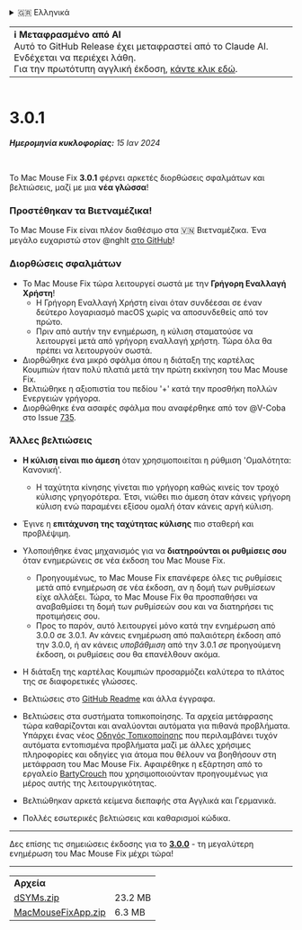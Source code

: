 <details>
<summary>🇬🇷 Ελληνικά</summary>

[🇬🇧 English (GitHub Release)](https://github.com/noah-nuebling/mac-mouse-fix/releases/tag/3.0.1)\
[🇦🇩 Català](https://redirect.macmousefix.com/?target=mmf-release&tag=3.0.1&locale=ca)\
[🇩🇪 Deutsch](https://redirect.macmousefix.com/?target=mmf-release&tag=3.0.1&locale=de)\
[🇪🇸 Español](https://redirect.macmousefix.com/?target=mmf-release&tag=3.0.1&locale=es)\
[🇫🇷 Français](https://redirect.macmousefix.com/?target=mmf-release&tag=3.0.1&locale=fr)\
[🇮🇩 Indonesia](https://redirect.macmousefix.com/?target=mmf-release&tag=3.0.1&locale=id)\
[🇮🇹 Italiano](https://redirect.macmousefix.com/?target=mmf-release&tag=3.0.1&locale=it)\
[🇭🇺 Magyar](https://redirect.macmousefix.com/?target=mmf-release&tag=3.0.1&locale=hu)\
[🇳🇱 Nederlands](https://redirect.macmousefix.com/?target=mmf-release&tag=3.0.1&locale=nl)\
[🇵🇱 Polski](https://redirect.macmousefix.com/?target=mmf-release&tag=3.0.1&locale=pl)\
[🇧🇷 Português (Brasil)](https://redirect.macmousefix.com/?target=mmf-release&tag=3.0.1&locale=pt-BR)\
[🇵🇹 Português (Portugal)](https://redirect.macmousefix.com/?target=mmf-release&tag=3.0.1&locale=pt-PT)\
[🇷🇴 Română](https://redirect.macmousefix.com/?target=mmf-release&tag=3.0.1&locale=ro)\
[🇸🇪 Svenska](https://redirect.macmousefix.com/?target=mmf-release&tag=3.0.1&locale=sv)\
[🇻🇳 Tiếng Việt](https://redirect.macmousefix.com/?target=mmf-release&tag=3.0.1&locale=vi)\
[🇹🇷 Türkçe](https://redirect.macmousefix.com/?target=mmf-release&tag=3.0.1&locale=tr)\
[🇨🇿 Čeština](https://redirect.macmousefix.com/?target=mmf-release&tag=3.0.1&locale=cs)\
**🇬🇷 Ελληνικά**\
[🇷🇺 Русский](https://redirect.macmousefix.com/?target=mmf-release&tag=3.0.1&locale=ru)\
[🇺🇦 Українська](https://redirect.macmousefix.com/?target=mmf-release&tag=3.0.1&locale=uk)\
[🇮🇱 עברית](https://redirect.macmousefix.com/?target=mmf-release&tag=3.0.1&locale=he)\
[🇸🇦 العربية](https://redirect.macmousefix.com/?target=mmf-release&tag=3.0.1&locale=ar)\
[🇮🇳 हिन्दी](https://redirect.macmousefix.com/?target=mmf-release&tag=3.0.1&locale=hi)\
[🇹🇭 ไทย](https://redirect.macmousefix.com/?target=mmf-release&tag=3.0.1&locale=th)\
[🇨🇳 中文 (简体)](https://redirect.macmousefix.com/?target=mmf-release&tag=3.0.1&locale=zh-Hans)\
[🇨🇳 中文 (繁體)](https://redirect.macmousefix.com/?target=mmf-release&tag=3.0.1&locale=zh-Hant)\
[🇭🇰 中文（香港)](https://redirect.macmousefix.com/?target=mmf-release&tag=3.0.1&locale=zh-HK)\
[🇯🇵 日本語](https://redirect.macmousefix.com/?target=mmf-release&tag=3.0.1&locale=ja)\
[🇰🇷 한국어](https://redirect.macmousefix.com/?target=mmf-release&tag=3.0.1&locale=ko)\
[Help translate Mac Mouse Fix to different languages!](https://github.com/noah-nuebling/mac-mouse-fix/discussions/731)
</details>
<table align=><td>
<b>ℹ️ Μεταφρασμένο από AI</b><br>
Αυτό το GitHub Release έχει μεταφραστεί από το Claude AI. Ενδέχεται να περιέχει λάθη.<br>
Για την πρωτότυπη αγγλική έκδοση, <a href="https://github.com/noah-nuebling/mac-mouse-fix/releases/tag/3.0.1">κάντε κλικ εδώ</a>.
</td></table>

<table></table>

# 3.0.1
***Ημερομηνία κυκλοφορίας:** 15 Ιαν 2024*

<br>

Το Mac Mouse Fix **3.0.1** φέρνει αρκετές διορθώσεις σφαλμάτων και βελτιώσεις, μαζί με μια **νέα γλώσσα**!

### Προστέθηκαν τα Βιετναμέζικα!

Το Mac Mouse Fix είναι πλέον διαθέσιμο στα 🇻🇳 Βιετναμέζικα. Ένα μεγάλο ευχαριστώ στον @nghlt [στο GitHub](https://GitHub.com/nghlt)!

### Διορθώσεις σφαλμάτων

- Το Mac Mouse Fix τώρα λειτουργεί σωστά με την **Γρήγορη Εναλλαγή Χρήστη**!
  - Η Γρήγορη Εναλλαγή Χρήστη είναι όταν συνδέεσαι σε έναν δεύτερο λογαριασμό macOS χωρίς να αποσυνδεθείς από τον πρώτο.
  - Πριν από αυτήν την ενημέρωση, η κύλιση σταματούσε να λειτουργεί μετά από γρήγορη εναλλαγή χρήστη. Τώρα όλα θα πρέπει να λειτουργούν σωστά.
- Διορθώθηκε ένα μικρό σφάλμα όπου η διάταξη της καρτέλας Κουμπιών ήταν πολύ πλατιά μετά την πρώτη εκκίνηση του Mac Mouse Fix.
- Βελτιώθηκε η αξιοπιστία του πεδίου '+' κατά την προσθήκη πολλών Ενεργειών γρήγορα.
- Διορθώθηκε ένα ασαφές σφάλμα που αναφέρθηκε από τον @V-Coba στο Issue [735](https://github.com/noah-nuebling/mac-mouse-fix/issues/735).

### Άλλες βελτιώσεις

- **Η κύλιση είναι πιο άμεση** όταν χρησιμοποιείται η ρύθμιση 'Ομαλότητα: Κανονική'.
  - Η ταχύτητα κίνησης γίνεται πιο γρήγορη καθώς κινείς τον τροχό κύλισης γρηγορότερα. Έτσι, νιώθει πιο άμεση όταν κάνεις γρήγορη κύλιση ενώ παραμένει εξίσου ομαλή όταν κάνεις αργή κύλιση.

- Έγινε η **επιτάχυνση της ταχύτητας κύλισης** πιο σταθερή και προβλέψιμη.
- Υλοποιήθηκε ένας μηχανισμός για να **διατηρούνται οι ρυθμίσεις σου** όταν ενημερώνεις σε νέα έκδοση του Mac Mouse Fix.
  - Προηγουμένως, το Mac Mouse Fix επανέφερε όλες τις ρυθμίσεις μετά από ενημέρωση σε νέα έκδοση, αν η δομή των ρυθμίσεων είχε αλλάξει. Τώρα, το Mac Mouse Fix θα προσπαθήσει να αναβαθμίσει τη δομή των ρυθμίσεών σου και να διατηρήσει τις προτιμήσεις σου.
  - Προς το παρόν, αυτό λειτουργεί μόνο κατά την ενημέρωση από 3.0.0 σε 3.0.1. Αν κάνεις ενημέρωση από παλαιότερη έκδοση από την 3.0.0, ή αν κάνεις _υποβάθμιση_ από την 3.0.1 _σε_ προηγούμενη έκδοση, οι ρυθμίσεις σου θα επανέλθουν ακόμα.
- Η διάταξη της καρτέλας Κουμπιών προσαρμόζει καλύτερα το πλάτος της σε διαφορετικές γλώσσες.
- Βελτιώσεις στο [GitHub Readme](https://github.com/noah-nuebling/mac-mouse-fix#background) και άλλα έγγραφα.
- Βελτιώσεις στα συστήματα τοπικοποίησης. Τα αρχεία μετάφρασης τώρα καθαρίζονται και αναλύονται αυτόματα για πιθανά προβλήματα. Υπάρχει ένας νέος [Οδηγός Τοπικοποίησης](https://github.com/noah-nuebling/mac-mouse-fix/discussions/731) που περιλαμβάνει τυχόν αυτόματα εντοπισμένα προβλήματα μαζί με άλλες χρήσιμες πληροφορίες και οδηγίες για άτομα που θέλουν να βοηθήσουν στη μετάφραση του Mac Mouse Fix. Αφαιρέθηκε η εξάρτηση από το εργαλείο [BartyCrouch](https://github.com/FlineDev/BartyCrouch) που χρησιμοποιούνταν προηγουμένως για μέρος αυτής της λειτουργικότητας.
- Βελτιώθηκαν αρκετά κείμενα διεπαφής στα Αγγλικά και Γερμανικά.
- Πολλές εσωτερικές βελτιώσεις και καθαρισμοί κώδικα.

---

Δες επίσης τις σημειώσεις έκδοσης για το [**3.0.0**](https://redirect.macmousefix.com/?target=mmf-release&tag=3.0.0&locale=el) - τη μεγαλύτερη ενημέρωση του Mac Mouse Fix μέχρι τώρα!

---

<table align="start">
<tr>
    <td colspan=2>
        <b>Αρχεία</b>
    </td>
</tr>
<tr>
    <td><a href="https://github.com/noah-nuebling/mac-mouse-fix/releases/download/3.0.1/dSYMs.zip">dSYMs.zip</a></td>
    <td>23.2 MB</td>
</tr>
<tr>
    <td><a href="https://github.com/noah-nuebling/mac-mouse-fix/releases/download/3.0.1/MacMouseFixApp.zip">MacMouseFixApp.zip</a></td>
    <td>6.3 MB</td>
</tr>
</table>
